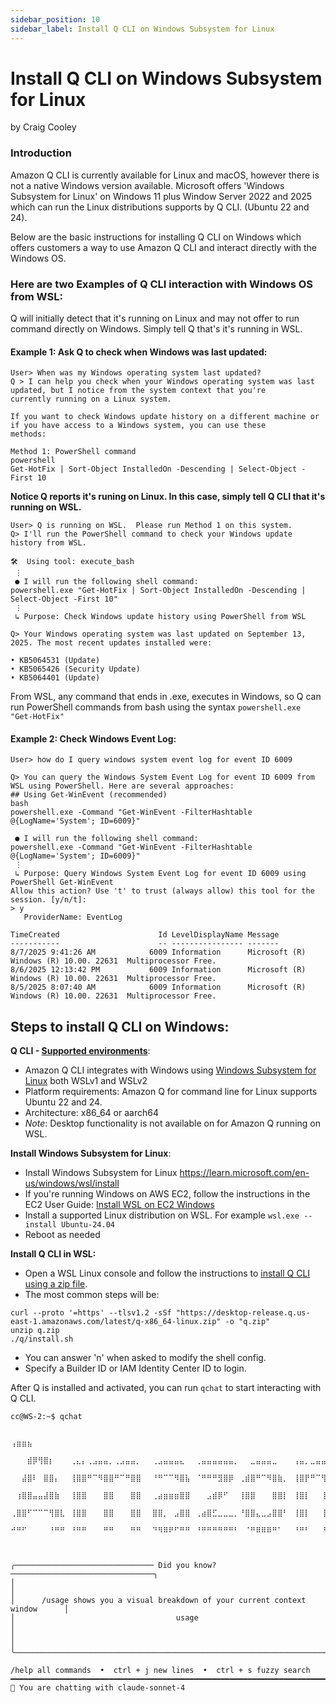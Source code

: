 ```yaml
---
sidebar_position: 10
sidebar_label: Install Q CLI on Windows Subsystem for Linux
---
```


# Install Q CLI on Windows Subsystem for Linux
by Craig Cooley

### Introduction
Amazon Q CLI is currently available for Linux and macOS, however there is not a native Windows version available. Microsoft offers 'Windows Subsystem for Linux' on Windows 11 plus Window Server 2022 and 2025 which can run the Linux distributions supports by Q CLI. (Ubuntu 22 and 24).

Below are the basic instructions for installing Q CLI on Windows which offers customers a way to use Amazon Q CLI and interact directly with the Windows OS.

### Here are two Examples of Q CLI interaction with Windows OS from WSL:
Q will initially detect that it's running on Linux and may not offer to run command directly on Windows.  Simply tell Q that's it's running in WSL.  


#### Example 1: Ask Q to check when Windows was last updated: 

```
User> When was my Windows operating system last updated?
Q > I can help you check when your Windows operating system was last updated, but I notice from the system context that you're
currently running on a Linux system.

If you want to check Windows update history on a different machine or if you have access to a Windows system, you can use these
methods:

Method 1: PowerShell command
powershell
Get-HotFix | Sort-Object InstalledOn -Descending | Select-Object -First 10
```

**Notice Q reports it's runing on Linux.  In this case, simply tell Q CLI that it's running on WSL.**
```
User> Q is running on WSL.  Please run Method 1 on this system.
Q> I'll run the PowerShell command to check your Windows update history from WSL.

🛠️  Using tool: execute_bash
 ⋮
 ● I will run the following shell command:
powershell.exe "Get-HotFix | Sort-Object InstalledOn -Descending | Select-Object -First 10"
 ⋮
 ↳ Purpose: Check Windows update history using PowerShell from WSL

Q> Your Windows operating system was last updated on September 13, 2025. The most recent updates installed were:

• KB5064531 (Update)
• KB5065426 (Security Update)
• KB5064401 (Update)
```

From WSL, any command that ends in .exe, executes in Windows, so Q can run PowerShell commands from bash using the syntax `powershell.exe "Get-HotFix" `

#### Example 2: Check Windows Event Log: 
```
User> how do I query windows system event log for event ID 6009

Q> You can query the Windows System Event Log for event ID 6009 from WSL using PowerShell. Here are several approaches:
## Using Get-WinEvent (recommended)
bash
powershell.exe -Command "Get-WinEvent -FilterHashtable @{LogName='System'; ID=6009}"

 ● I will run the following shell command:
powershell.exe -Command "Get-WinEvent -FilterHashtable @{LogName='System'; ID=6009}"
 ⋮
 ↳ Purpose: Query Windows System Event Log for event ID 6009 using PowerShell Get-WinEvent
Allow this action? Use 't' to trust (always allow) this tool for the session. [y/n/t]:
> y
   ProviderName: EventLog

TimeCreated                      Id LevelDisplayName Message
-----------                      -- ---------------- -------
8/7/2025 9:41:26 AM            6009 Information      Microsoft (R) Windows (R) 10.00. 22631  Multiprocessor Free.
8/6/2025 12:13:42 PM           6009 Information      Microsoft (R) Windows (R) 10.00. 22631  Multiprocessor Free.
8/5/2025 8:07:40 AM            6009 Information      Microsoft (R) Windows (R) 10.00. 22631  Multiprocessor Free.
```

## Steps to install Q CLI on Windows: 

**Q CLI - [Supported environments](https://docs.aws.amazon.com/amazonq/latest/qdeveloper-ug/command-line-supported-envs.html)**:
- Amazon Q CLI integrates with Windows using [Windows Subsystem for Linux](https://learn.microsoft.com/en-us/windows/wsl/) both WSLv1 and WSLv2
- Platform requirements: Amazon Q for command line for Linux supports Ubuntu 22 and 24.
- Architecture: x86_64 or aarch64
- *Note*: Desktop functionality is not available on for Amazon Q running on WSL.

**Install Windows Subsystem for Linux**:
- Install Windows Subsystem for Linux https://learn.microsoft.com/en-us/windows/wsl/install
- If you're running Windows on AWS EC2, follow the instructions in the EC2 User Guide: [Install WSL on EC2 Windows](https://docs.aws.amazon.com/AWSEC2/latest/UserGuide/install-wsl-on-ec2-windows-instance.html)
- Install a supported Linux distribution on WSL. For example `wsl.exe --install Ubuntu-24.04`
- Reboot as needed

 **Install Q CLI in WSL:**
- Open a WSL Linux console and follow the instructions to [install Q CLI using a zip file](https://docs.aws.amazon.com/amazonq/latest/qdeveloper-ug/command-line-installing-ssh-setup-autocomplete.html).
- The most common steps will be:
```
curl --proto '=https' --tlsv1.2 -sSf "https://desktop-release.q.us-east-1.amazonaws.com/latest/q-x86_64-linux.zip" -o "q.zip"
unzip q.zip
./q/install.sh
```
- You can answer 'n' when asked to modify the shell config.
- Specify a Builder ID or IAM Identity Center ID to login.

After Q is installed and activated, you can run `qchat` to start interacting with Q CLI.

```
cc@WS-2:~$ qchat

    ⢠⣶⣶⣦⠀⠀⠀⠀⠀⠀⠀⠀⠀⠀⠀⠀⠀⠀⠀⠀⠀⠀⠀⠀⠀⠀⠀⠀⠀⠀⠀⠀⠀⠀⠀⠀⠀⠀⠀⠀⠀⠀⠀⠀⠀⠀⠀⠀⠀⠀⠀⠀⠀⠀⠀⠀⠀⠀⠀⠀⠀⠀⠀⠀⢀⣤⣶⣿⣿⣿⣶⣦⡀⠀
 ⠀⠀⠀⣾⡿⢻⣿⡆⠀⠀⠀⢀⣄⡄⢀⣠⣤⣤⡀⢀⣠⣤⣤⡀⠀⠀⢀⣠⣤⣤⣤⣄⠀⠀⢀⣤⣤⣤⣤⣤⣤⡀⠀⠀⣀⣤⣤⣤⣀⠀⠀⠀⢠⣤⡀⣀⣤⣤⣄⡀⠀⠀⠀⠀⠀⠀⢠⣿⣿⠋⠀⠀⠀⠙⣿⣿⡆
 ⠀⠀⣼⣿⠇⠀⣿⣿⡄⠀⠀⢸⣿⣿⠛⠉⠻⣿⣿⠛⠉⠛⣿⣿⠀⠀⠘⠛⠉⠉⠻⣿⣧⠀⠈⠛⠛⠛⣻⣿⡿⠀⢀⣾⣿⠛⠉⠻⣿⣷⡀⠀⢸⣿⡟⠛⠉⢻⣿⣷⠀⠀⠀⠀⠀⠀⣼⣿⡏⠀⠀⠀⠀⠀⢸⣿⣿
 ⠀⢰⣿⣿⣤⣤⣼⣿⣷⠀⠀⢸⣿⣿⠀⠀⠀⣿⣿⠀⠀⠀⣿⣿⠀⠀⢀⣴⣶⣶⣶⣿⣿⠀⠀⠀⣠⣾⡿⠋⠀⠀⢸⣿⣿⠀⠀⠀⣿⣿⡇⠀⢸⣿⡇⠀⠀⢸⣿⣿⠀⠀⠀⠀⠀⠀⢹⣿⣇⠀⠀⠀⠀⠀⢸⣿⡿
 ⢀⣿⣿⠋⠉⠉⠉⢻⣿⣇⠀⢸⣿⣿⠀⠀⠀⣿⣿⠀⠀⠀⣿⣿⠀⠀⣿⣿⡀⠀⣠⣿⣿⠀⢀⣴⣿⣋⣀⣀⣀⡀⠘⣿⣿⣄⣀⣠⣿⣿⠃⠀⢸⣿⡇⠀⠀⢸⣿⣿⠀⠀⠀⠀⠀⠀⠈⢿⣿⣦⣀⣀⣀⣴⣿⡿⠃
 ⠚⠛⠋⠀⠀⠀⠀⠘⠛⠛⠀⠘⠛⠛⠀⠀⠀⠛⠛⠀⠀⠀⠛⠛⠀⠀⠙⠻⠿⠟⠋⠛⠛⠀⠘⠛⠛⠛⠛⠛⠛⠃⠀⠈⠛⠿⠿⠿⠛⠁⠀⠀⠘⠛⠃⠀⠀⠘⠛⠛⠀⠀⠀⠀⠀⠀⠀⠀⠙⠛⠿⢿⣿⣿⣋⠀⠀
 ⠀⠀⠀⠀⠀⠀⠀⠀⠀⠀⠀⠀⠀⠀⠀⠀⠀⠀⠀⠀⠀⠀⠀⠀⠀⠀⠀⠀⠀⠀⠀⠀⠀⠀⠀⠀⠀⠀⠀⠀⠀⠀⠀⠀⠀⠀⠀⠀⠀⠀⠀⠀⠀⠀⠀⠀⠀⠀⠀⠀⠀⠀⠀⠀⠀⠀⠀⠀⠀⠀⠀⠀⠈⠛⠿⢿⡧

╭─────────────────────────────── Did you know? ────────────────────────────────╮
│                                                                              │
│      /usage shows you a visual breakdown of your current context window      │
│                                    usage                                     │
│                                                                              │
╰──────────────────────────────────────────────────────────────────────────────╯

/help all commands  •  ctrl + j new lines  •  ctrl + s fuzzy search
━━━━━━━━━━━━━━━━━━━━━━━━━━━━━━━━━━━━━━━━━━━━━━━━━━━━━━━━━━━━━━━━━━━━━━━━━━━━━━━━
🤖 You are chatting with claude-sonnet-4
```
